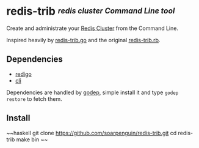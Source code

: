 # **redis-trib** <sup><sub>_redis cluster Command Line tool_</sub></sup>

Create and administrate your [Redis Cluster][cluster-tutorial] from the Command Line.

Inspired heavily by [redis-trib.go][] and the original [redis-trib.rb][].

## Dependencies

* [redigo][]
* [cli][]

Dependencies are handled by [godep][], simple install it and type `godep restore` to fetch them.

## Install

~~haskell
git clone https://github.com/soarpenguin/redis-trib.git
cd redis-trib
make bin
~~


[cluster-tutorial]: http://redis.io/topics/cluster-tutorial
[redis-trib.go]: https://github.com/badboy/redis-trib.go
[redis-trib.rb]: https://github.com/antirez/redis/blob/unstable/src/redis-trib.rb
[redigo]: https://github.com/garyburd/redigo/
[cli]: https://github.com/codegangsta/cli
[godep]: https://github.com/tools/godep
